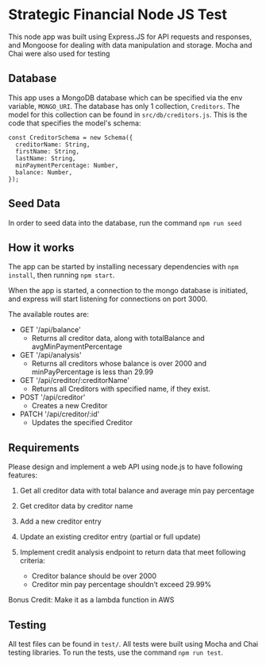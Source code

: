 # Strategic Financial Node JS Test

This node app was built using Express.JS for API requests and responses, and Mongoose for dealing with data manipulation and storage. Mocha and Chai were also used for testing

## Database

This app uses a MongoDB database which can be specified via the env variable, `MONGO_URI`.
The database has only 1 collection, `Creditors`.
The model for this collection can be found in `src/db/creditors.js`.
This is the code that specifies the model's schema:

```
const CreditorSchema = new Schema({
  creditorName: String,
  firstName: String,
  lastName: String,
  minPaymentPercentage: Number,
  balance: Number,
});
```

## Seed Data

In order to seed data into the database, run the command `npm run seed`

## How it works

The app can be started by installing necessary dependencies with `npm install`, then running `npm start`.

When the app is started, a connection to the mongo database is initiated, and express will start listening for connections on port 3000.

The available routes are:

- GET '/api/balance'
  - Returns all creditor data, along with totalBalance and avgMinPaymentPercentage
- GET '/api/analysis'
  - Returns all creditors whose balance is over 2000 and minPayPercentage is less than 29.99
- GET '/api/creditor/:creditorName'
  - Returns all Creditors with specified name, if they exist.
- POST '/api/creditor'
  - Creates a new Creditor
- PATCH '/api/creditor/:id'
  - Updates the specified Creditor

## Requirements

Please design and implement a web API using node.js to have following features:

1. Get all creditor data with total balance and average min pay percentage

2. Get creditor data by creditor name

3. Add a new creditor entry

4. Update an existing creditor entry (partial or full update)

5. Implement credit analysis endpoint to return data that meet following criteria:
   - Creditor balance should be over 2000
   - Creditor min pay percentage shouldn’t exceed 29.99%

Bonus Credit: Make it as a lambda function in AWS

## Testing

All test files can be found in `test/`. All tests were built using Mocha and Chai testing libraries. To run the tests, use the command `npm run test`.
